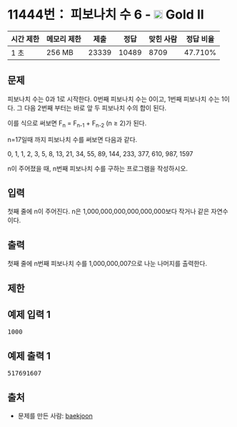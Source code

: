 # 11444번： 피보나치 수 6 - <img src="https://static.solved.ac/tier_small/14.svg" style="height:20px" /> Gold II



| 시간 제한 | 메모리 제한 | 제출 | 정답 | 맞힌 사람 | 정답 비율 |
| --- | --- | --- | --- | --- | --- |
| 1 초 | 256 MB | 23339 | 10489 | 8709 | 47.710% |
## 문제

피보나치 수는 0과 1로 시작한다. 0번째 피보나치 수는 0이고, 1번째 피보나치 수는 1이다. 그 다음 2번째 부터는 바로 앞 두 피보나치 수의 합이 된다.

이를 식으로 써보면 F<sub>n</sub> = F<sub>n-1</sub> + F<sub>n-2</sub> (n ≥ 2)가 된다.

n=17일때 까지 피보나치 수를 써보면 다음과 같다.

0, 1, 1, 2, 3, 5, 8, 13, 21, 34, 55, 89, 144, 233, 377, 610, 987, 1597

n이 주어졌을 때, n번째 피보나치 수를 구하는 프로그램을 작성하시오.

## 입력

첫째 줄에 n이 주어진다. n은 1,000,000,000,000,000,000보다 작거나 같은 자연수이다.

## 출력

첫째 줄에 n번째 피보나치 수를 1,000,000,007으로 나눈 나머지를 출력한다.

## 제한

## 예제 입력 1

<pre>1000
</pre>
## 예제 출력 1

<pre>517691607
</pre>
## 출처

- 문제를 만든 사람: [baekjoon](/user/baekjoon)